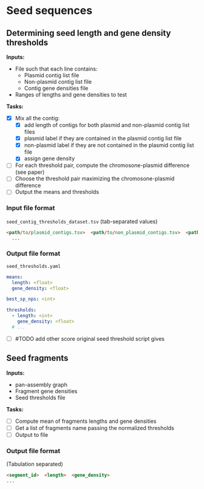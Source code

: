 # Seed sequences

## Determining seed length and gene density thresholds

**Inputs:**

* File such that each line contains:
  * Plasmid contig list file
  * Non-plasmid contig list file
  * Contig gene densities file
* Ranges of lengths and gene densities to test

**Tasks:**

* [x] Mix all the contig:
  * [x] add length of contigs for both plasmid and non-plasmid contig list files
  * [x] plasmid label if they are contained in the plasmid contig list file
  * [x] non-plasmid label if they are not contained in the plasmid contig list file
  * [x] assign gene density
* [ ] For each threshold pair, compute the chromosone-plasmid difference (see paper)
* [ ] Choose the threshold pair maximizing the chromosone-plasmid difference
* [ ] Output the means and thresholds

### Input file format

`seed_contig_thresholds_dataset.tsv` (tab-separated values)

```html
<path/to/plasmid_contigs.tsv>  <path/to/non_plasmid_contigs.tsv>  <path/to/contig_gene_density.tsv>
  ...
```

### Output file format

`seed_thresholds.yaml`

```yaml
means:
  length: <float>
  gene_density: <float>

best_sp_nps: <int>

thresholds:
  - length: <int>
    gene_density: <float>
  # ...
```

* [ ] #TODO add other score original seed threshold script gives

## Seed fragments

**Inputs:**

* pan-assembly graph
* Fragment gene densities
* Seed thresholds file

**Tasks:**

* [ ] Compute mean of fragments lengths and gene densities
* [ ] Get a list of fragments name passing the normalized thresholds
* [ ] Output to file

### Output file format

(Tabulation separated)

```html
<segment_id>  <length>  <gene_density>
...
```
